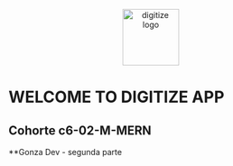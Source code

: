 <div>
<p style = 'text-align:center;'>
<img src="https://i.ibb.co/HBVHnBP/Digitize-LOGO-LARGE-1.png" alt="digitize logo" width="100px">
</p>
</div>

# WELCOME TO DIGITIZE APP

## Cohorte c6-02-M-MERN

**Gonza Dev - segunda parte